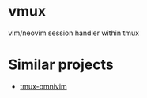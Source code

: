 # vmux
vim/neovim session handler within tmux

# Similar projects

* [tmux-omnivim](https://github.com/andy-lang/tmux-omnivim)
